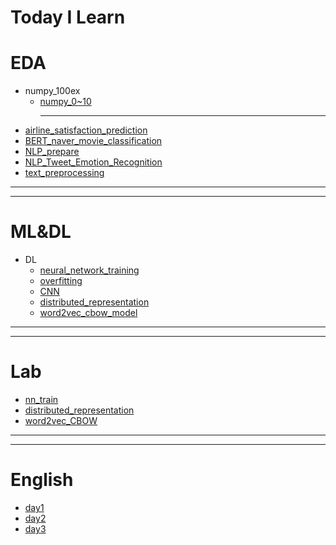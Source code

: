 # Today I Learn

# EDA

- numpy_100ex
  - [numpy_0~10](https://github.com/AhnYeonghoo/TIL/blob/main/EDA/numpy_0-10ex.ipynb)<hr />
- [airline_satisfaction_prediction](https://github.com/AhnYeonghoo/TIL/blob/main/EDA/airline_satisfaction_prediction.ipynb)
- [BERT_naver_movie_classification](https://github.com/AhnYeonghoo/TIL/blob/main/EDA/BERT_naver_movie_classification.ipynb)
- [NLP_prepare](https://github.com/AhnYeonghoo/TIL/blob/main/EDA/NLP_prepare.py.ipynb)
- [NLP_Tweet_Emotion_Recognition](https://github.com/AhnYeonghoo/TIL/blob/main/EDA/NLP_Tweet_Emotion_Recognition.ipynb)
- [text_preprocessing](https://github.com/AhnYeonghoo/TIL/blob/main/EDA/text_preprocessing.py.ipynb)

<hr />
<hr />

# ML&DL

- DL
  - [neural_network_training](https://github.com/AhnYeonghoo/TIL/blob/main/ML%26DL/nn_traning.ipynb)
  - [overfitting](https://github.com/AhnYeonghoo/TIL/blob/main/ML%26DL/overfitting.ipynb)
  - [CNN](https://github.com/AhnYeonghoo/TIL/blob/main/ML%26DL/CNN.ipynb)
  - [distributed_representation](https://github.com/AhnYeonghoo/TIL/blob/main/ML%26DL/distributed_representation.ipynb)
  - [word2vec_cbow_model](https://github.com/AhnYeonghoo/TIL/blob/main/ML%26DL/word2vec_cbow_model.ipynb)

<hr />
<hr />

# Lab

- [nn_train](https://github.com/AhnYeonghoo/TIL/blob/main/Lab/nn_train.md)
- [distributed_representation](https://github.com/AhnYeonghoo/TIL/blob/main/Lab/distributed_representation.md)
- [word2vec_CBOW](https://github.com/AhnYeonghoo/TIL/blob/main/Lab/word2vec.CBOW.md)

<hr />
<hr />

# English

- [day1](https://github.com/AhnYeonghoo/TIL/blob/main/English/day1.md)
- [day2](https://github.com/AhnYeonghoo/TIL/blob/main/English/day2.md)
- [day3](https://github.com/AhnYeonghoo/TIL/blob/main/English/day3.md)
